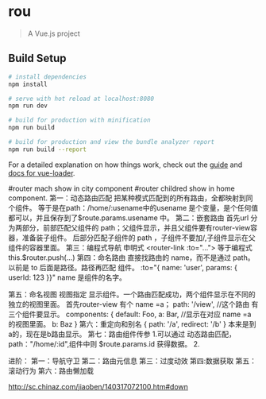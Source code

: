 # rou

> A Vue.js project

## Build Setup

``` bash
# install dependencies
npm install

# serve with hot reload at localhost:8080
npm run dev

# build for production with minification
npm run build

# build for production and view the bundle analyzer report
npm run build --report
```

For a detailed explanation on how things work, check out the [guide](http://vuejs-templates.github.io/webpack/) and [docs for vue-loader](http://vuejs.github.io/vue-loader).

#router mach show in city component
#router childred show in home component.
第一：动态路由匹配
    把某种模式匹配到的所有路由，全都映射到同个组件。
    等于是在path：/home/:usename中的usename 是个变量，是个任何值都可以，并且保存到了$route.params.usename 中。
第二：嵌套路由
    首先url 分为两部分，前部匹配父组件的 path；父组件显示，并且父组件要有router-view容器，准备装子组件。
    后部分匹配子组件的 path ，子组件不要加/,子组件显示在父组件的容器里面。
第三：编程式导航
    申明式 <router-link :to="...">
    等于编程式 this.$router.push(...)
第四：命名路由
    直接找路由的 name，而不是通过 path。
    以前是 to 后面是路径。路径再匹配 组件。
    :to="{ name: 'user', params: { userId: 123 }}"  name 是组件的名字。 
    
第五：命名视图
    视图指定 显示组件。一个路由匹配成功，两个组件显示在不同的独立的视图里面。
    首先router-view 有个 name =a；
     path: '/view',  //这个路由 有三个组件要显示。
      components: {
        default: Foo,
        a: Bar,      //显示在对应 name =a 的视图里面。
        b: Baz
      }
第六：重定向和别名
    { path: '/a', redirect: '/b' }
    本来是到a的，现在是b路由显示。
第七：路由组件传参
    1.可以通过 动态路由匹配，path："/home/:id",组件中则 $route.params.id 获得数据。
    2.

进阶：
第一：导航守卫
第二：路由元信息
第三：过度动效
第四:数据获取
第五：滚动行为
第六：路由懒加载

http://sc.chinaz.com/jiaoben/140317072100.htm#down


<template>
  <div id="app">
    <!-- <img src="./assets/logo.png"> -->
    <HelloWorld/>
    <input type="text" v-model="val">
    <router-link :to="`/home/${val}`">动态路由匹配
    把某种模式匹配到的所有路由，全都映射到同个组件。home</router-link>
    <router-link to="/home/2/son1">路由嵌套第一个子组件显示homeson1</router-link>
    <router-link to="/home/2/son2">路由嵌套第二个子组件显示homeson2</router-link>
    <router-link to="/demo">checklist</router-link>
    <hr>
    <h2 @click="gotorouter()">编程式push触发</h2>
    <hr>
     <!-- <hr> -->
    <!-- <h2>命名路由</h2> -->
    <router-link :to="{ name: 'home', params: { id: 123 }}">命名路由</router-link>
    <hr>
    <!-- <i>here is router programe</i> -->
    <p>首先需要定义多个视图。一个路由匹配成功，两个组件显示在不同的独立的视图里面。</p>
    <router-link to="/view">命名视图</router-link>
    <hr>
    <!-- <router-link  v-on:click.native="gotorouter()"  to="">333</router-link> -->
    <!-- <router-link :to="nameRouter">name router</router-link> -->
    
    <router-link
      v-for="(val,vkey,index) in list"
      :to="`/City/${val.name}/post/${val.num}`"
      :key="index"
    >city</router-link>
    <!-- <router-link to="/City/jiangjin/post/2"> city</router-link> -->
    <!-- <router-link to="/City/jiangjin/post/2"> city</router-link> -->
    <div class="Appcontent">
      <div class="mainView">
        <router-view></router-view>
      </div>
      <div class="sonView">
        <router-view class="view one" name="b"></router-view>
        <router-view class="view two" name="a"></router-view>
      </div>
    </div>
  </div>
</template>